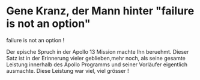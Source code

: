 # Gene Kranz, der Mann hinter "failure is not an option"

failure is not an option !

Der epische Spruch in der Apollo 13 Mission machte Ihn beruehmt.
Dieser Satz ist in der Erinnerung vieler geblieben,mehr noch, als seine gesamte Leistung innerhalb des Apollo Programms und seiner Vorläufer eigentlich ausmachte.
Diese Leistung war viel, viel grösser !


